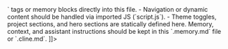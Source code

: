 <![CDATA[
This file defines memory for `index.html` in a browser-rendered project.

- Do not insert `<![CDATA[` or any AI-specific markup into `index.html`.
- This file is executed by the browser, so only valid HTML should be present.
- Avoid inserting `<script>` tags or memory blocks directly into this file.
- Navigation or dynamic content should be handled via imported JS (`script.js`).
- Theme toggles, project sections, and hero sections are statically defined here.

Memory, context, and assistant instructions should be kept in this `.memory.md` file or `.cline.md`.
]]>
